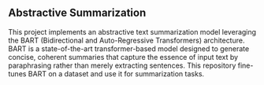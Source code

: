 ## Abstractive Summarization

This project implements an abstractive text summarization model leveraging the BART (Bidirectional and Auto-Regressive Transformers) architecture. BART is a state-of-the-art transformer-based model designed to generate concise, coherent summaries that capture the essence of input text by paraphrasing rather than merely extracting sentences. This repository fine-tunes BART on a dataset and use it for summarization tasks.
